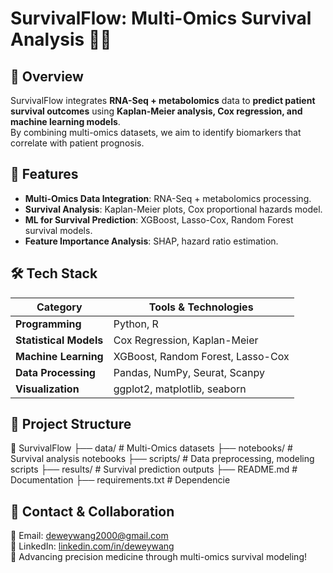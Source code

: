 # **SurvivalFlow: Multi-Omics Survival Analysis** 🧬💡

## **📌 Overview**
SurvivalFlow integrates **RNA-Seq + metabolomics** data to **predict patient survival outcomes** using **Kaplan-Meier analysis, Cox regression, and machine learning models**.  
By combining multi-omics datasets, we aim to identify biomarkers that correlate with patient prognosis.  

## **🚀 Features**
- **Multi-Omics Data Integration**: RNA-Seq + metabolomics processing.  
- **Survival Analysis**: Kaplan-Meier plots, Cox proportional hazards model.  
- **ML for Survival Prediction**: XGBoost, Lasso-Cox, Random Forest survival models.  
- **Feature Importance Analysis**: SHAP, hazard ratio estimation.  

## **🛠️ Tech Stack**
| **Category**       | **Tools & Technologies**  |
|--------------------|-------------------------|
| **Programming**    | Python, R               |
| **Statistical Models** | Cox Regression, Kaplan-Meier |
| **Machine Learning** | XGBoost, Random Forest, Lasso-Cox |
| **Data Processing** | Pandas, NumPy, Seurat, Scanpy |
| **Visualization**  | ggplot2, matplotlib, seaborn |

## **📂 Project Structure**

📁 SurvivalFlow
├── data/ # Multi-Omics datasets
├── notebooks/ # Survival analysis notebooks
├── scripts/ # Data preprocessing, modeling scripts
├── results/ # Survival prediction outputs
├── README.md # Documentation
├── requirements.txt # Dependencie

## **📩 Contact & Collaboration**

📧 Email: [deweywang2000@gmail.com](mailto:deweywang2000@gmail.com)  
🔗 LinkedIn: [linkedin.com/in/deweywang](https://linkedin.com/in/deweywang)  
🧬 Advancing precision medicine through multi-omics survival modeling!

